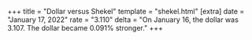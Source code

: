 +++
title = "Dollar versus Shekel"
template = "shekel.html"
[extra]
date = "January 17, 2022"
rate = "3.110"
delta = "On January 16, the dollar was 3.107. The dollar became 0.091% stronger."
+++
